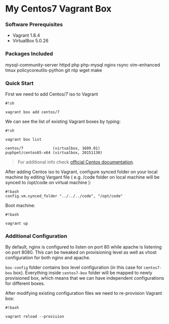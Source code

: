 # My Centos7 Vagrant Box #



### Software Prerequisites

* Vagrant 1.8.4
* VirtualBox 5.0.26

### Packages Included ###

mysql-community-server httpd php php-mysql nginx rsync vim-enhanced tmux policycoreutils-python git ntp wget make

### Quick Start ###

First we need to add Centos/7 iso to Vagrant

```
#!sh

vagrant box add centos/7
```

We can see the list of existing Vagrant boxes by typing:

```
#!sh

vagrant box list

centos/7             (virtualbox, 1609.01)
puphpet/centos65-x64 (virtualbox, 20151130)
```

>For additional info check [official Centos documentation](https://seven.centos.org/2016/10/updated-centos-vagrant-images-available-v1609-01/).

After adding Centos iso to Vagrant, configure synced folder on your local machine by editing Vargant file ( e.g. /code folder on local machine will be synced to /opt/code on virtual machine ):

```
#!bash
config.vm.synced_folder "../../../code", "/opt/code"

```

Boot machine:
```
#!bash

vagrant up
```

### Additional Configuration ###


By default, nginx is configured to listen on port 80 while apache is listening on port 8080. This can be tweaked on provisioning level as well as vhost configuration for both nginx and apache.

`box-config` folder contains box level configuration (in this case for `centos7-box` box). Everything inside `centos7-box` folder will be mapped to newly provisioned box, which means that we can have independent configurations for different boxes.

After modifying existing configuration files we need to re-provision Vagrant box:

```
#!bash

vagrant reload --provision
```